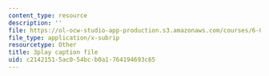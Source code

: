 ```yaml
---
content_type: resource
description: ''
file: https://ol-ocw-studio-app-production.s3.amazonaws.com/courses/6-02-introduction-to-eecs-ii-digital-communication-systems-fall-2012/c21421515ac054bcb0a1764194693c65_QfaGCnfWpus.vtt
file_type: application/x-subrip
resourcetype: Other
title: 3play caption file
uid: c2142151-5ac0-54bc-b0a1-764194693c65
---
```


